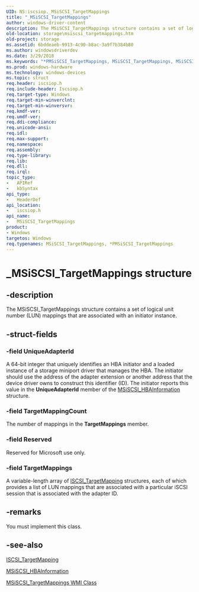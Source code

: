 ```yaml
---
UID: NS:iscsiop._MSiSCSI_TargetMappings
title: "_MSiSCSI_TargetMappings"
author: windows-driver-content
description: The MSiSCSI_TargetMappings structure contains a set of logical unit number (LUN) mappings that are associated with an initiator instance.
old-location: storage\msiscsi_targetmappings.htm
old-project: storage
ms.assetid: 6bddeaeb-9913-4c90-b8ac-3a9f7b384b80
ms.author: windowsdriverdev
ms.date: 3/29/2018
ms.keywords: "*PMSiSCSI_TargetMappings, MSiSCSI_TargetMappings, MSiSCSI_TargetMappings structure [Storage Devices], PMSiSCSI_TargetMappings, PMSiSCSI_TargetMappings structure pointer [Storage Devices], _MSiSCSI_TargetMappings, iscsiop/MSiSCSI_TargetMappings, iscsiop/PMSiSCSI_TargetMappings, storage.msiscsi_targetmappings, structs-iSCSI_b8a3267a-8bab-4be6-9f3c-4086cc54f0f5.xml"
ms.prod: windows-hardware
ms.technology: windows-devices
ms.topic: struct
req.header: iscsiop.h
req.include-header: Iscsiop.h
req.target-type: Windows
req.target-min-winverclnt: 
req.target-min-winversvr: 
req.kmdf-ver: 
req.umdf-ver: 
req.ddi-compliance: 
req.unicode-ansi: 
req.idl: 
req.max-support: 
req.namespace: 
req.assembly: 
req.type-library: 
req.lib: 
req.dll: 
req.irql: 
topic_type:
-	APIRef
-	kbSyntax
api_type:
-	HeaderDef
api_location:
-	iscsiop.h
api_name:
-	MSiSCSI_TargetMappings
product:
- Windows
targetos: Windows
req.typenames: MSiSCSI_TargetMappings, *PMSiSCSI_TargetMappings
---
```


# _MSiSCSI_TargetMappings structure


## -description


The MSiSCSI_TargetMappings structure contains a set of logical unit number (LUN) mappings that are associated with an initiator instance. 


## -struct-fields




### -field UniqueAdapterId

A 64-bit integer that uniquely identifies an HBA initiator and a loaded instance of a storage miniport driver that manages the HBA. The initiator should use the address of the adapter extension or another address that the device driver owns to construct this identifier (ID). The initiator reports this value in the <b>UniqueAdapterId</b> member of the <a href="https://msdn.microsoft.com/library/windows/hardware/ff563012">MSiSCSI_HBAInformation</a> structure.


### -field TargetMappingCount

The number of mappings in the <b>TargetMappings</b> member.


### -field Reserved

Reserved for Microsoft use only.


### -field TargetMappings

A variable-length array of <a href="https://msdn.microsoft.com/library/windows/hardware/ff561572">ISCSI_TargetMapping</a> structures, each of which provides a list of LUN mappings that are associated with a particular iSCSI session that is associated with the adapter ID.


## -remarks



You must implement this class.




## -see-also




<a href="https://msdn.microsoft.com/library/windows/hardware/ff561572">ISCSI_TargetMapping</a>



<a href="https://msdn.microsoft.com/library/windows/hardware/ff563012">MSiSCSI_HBAInformation</a>



<a href="https://msdn.microsoft.com/library/windows/hardware/ff563147">MSiSCSI_TargetMappings WMI Class</a>
 

 

